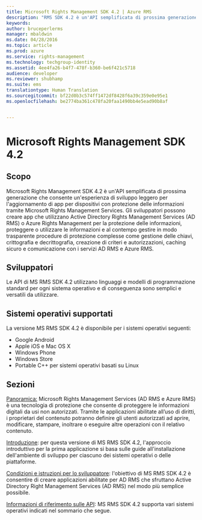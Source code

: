 ```yaml
---
title: Microsoft Rights Management SDK 4.2 | Azure RMS
description: "RMS SDK 4.2 è un'API semplificata di prossima generazione che consente un'esperienza di sviluppo leggero per l'aggiornamento di app per dispositivi con protezione delle informazioni."
keywords: 
author: bruceperlerms
manager: mbaldwin
ms.date: 04/28/2016
ms.topic: article
ms.prod: azure
ms.service: rights-management
ms.technology: techgroup-identity
ms.assetid: 4ee4fa26-b4f7-478f-b360-be6f421c5718
audience: developer
ms.reviewer: shubhamp
ms.suite: ems
translationtype: Human Translation
ms.sourcegitcommit: bf22d0b3c574ff1472df8428f6a39c359e0e95e1
ms.openlocfilehash: be2774ba361c478fa20faa1490bb4e5ead90b8af


---
```


# Microsoft Rights Management SDK 4.2

## Scopo ##

Microsoft Rights Management SDK 4.2 è un'API semplificata di prossima generazione che consente un'esperienza di sviluppo leggero per l'aggiornamento di app per dispositivi con protezione delle informazioni tramite Microsoft Rights Management Services. Gli sviluppatori possono creare app che utilizzano Active Directory Rights Management Services (AD RMS) o Azure Rights Management per la protezione delle informazioni, proteggere o utilizzare le informazioni e al contempo gestire in modo trasparente procedure di protezione complesse come gestione delle chiavi, crittografia e decrittografia, creazione di criteri e autorizzazioni, caching sicuro e comunicazione con i servizi AD RMS e Azure RMS.

## Sviluppatori ##

Le API di MS RMS SDK 4.2 utilizzano linguaggi e modelli di programmazione standard per ogni sistema operativo e di conseguenza sono semplici e versatili da utilizzare.

## Sistemi operativi supportati ##

La versione MS RMS SDK 4.2 è disponibile per i sistemi operativi seguenti:

- Google Android
- Apple iOS e Mac OS X
- Windows Phone
- Windows Store
- Portable C++ per sistemi operativi basati su Linux

## Sezioni ##

[Panoramica:](overview.md) Microsoft Rights Management Services (AD RMS e Azure RMS) è una tecnologia di protezione che consente di proteggere le informazioni digitali da usi non autorizzati. Tramite le applicazioni abilitate all’uso di diritti, i proprietari del contenuto potranno definire gli utenti autorizzati ad aprire, modificare, stampare, inoltrare o eseguire altre operazioni con il relativo contenuto.

[Introduzione](get-started.md): per questa versione di MS RMS SDK 4.2, l'approccio introduttivo per la prima applicazione si basa sulle guide all'installazione dell'ambiente di sviluppo per ciascuno dei sistemi operativi o delle piattaforme.

[Condizioni e istruzioni per lo sviluppatore](core-concepts.md): l'obiettivo di MS RMS SDK 4.2 è consentire di creare applicazioni abilitate per AD RMS che sfruttano Active Directory Right Management Services (AD RMS) nel modo più semplice possibile.

[Informazioni di riferimento sulle API](api-reference-4-2.md): MS RMS SDK 4.2 supporta vari sistemi operativi indicati nel sommario che segue.

 

 

 



<!--HONumber=Jun16_HO4-->


